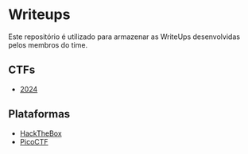 # Writeups
Este repositório é utilizado para armazenar as WriteUps desenvolvidas pelos membros do time.

## CTFs
- [2024](/2024)

## Plataformas
- [HackTheBox](/HackTheBox)
- [PicoCTF](/PicoCTF)
